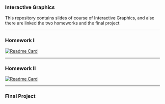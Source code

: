 ### Interactive Graphics
This repository contains slides of course of Interactive Graphics, and also there are linked the two homeworks and the final project

---

### Homework I

[![Readme Card](https://github-readme-stats.vercel.app/api/pin/?username=pancio-code&repo=Homework-I-Interactive-Graphics)](https://github.com/Pancio-code/https://github.com/Pancio-code/Homework-I-Interactive-Graphics)

---

### Homework II

[![Readme Card](https://github-readme-stats.vercel.app/api/pin/?username=pancio-code&repo=Homework-I-Interactive-Graphics)](https://github.com/Pancio-code/https://github.com/Pancio-code/Homework-II-Interactive-Graphics)

---

### Final Project


